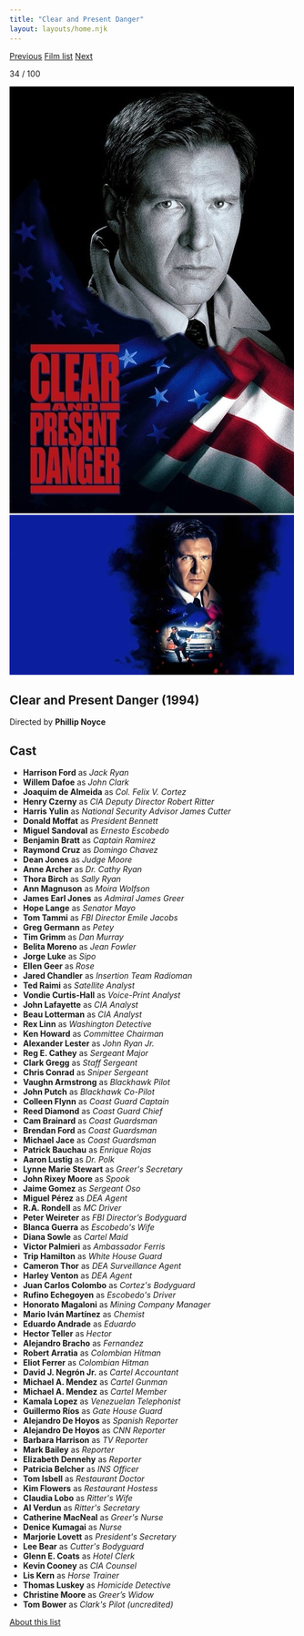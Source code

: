 ```yaml
---
title: "Clear and Present Danger"
layout: layouts/home.njk
---
```


<nav class="films">
  <a class="prev" href="../four-weddings-and-a-funeral">Previous</a>
  <a href="../">Film list</a>
  <a class="next" href="../lon-the-professional">Next</a>
</nav>

<p>34 / 100</p>

<article class="film">
  <img class="poster" src="../films/posters/clear-and-present-danger.jpg" alt="">
  <img class="backdrop" src="../films/backdrops/clear-and-present-danger.jpg" alt="">

  <h1>Clear and Present Danger (1994)</h1>

  <p class="director">
    Directed by <strong>Phillip Noyce</strong>
  </p>


  <h2>
    Cast
  </h2>
  <ul>
    <li><strong>Harrison Ford</strong> as <em>Jack Ryan</em></li>
<li><strong>Willem Dafoe</strong> as <em>John Clark</em></li>
<li><strong>Joaquim de Almeida</strong> as <em>Col. Felix V. Cortez</em></li>
<li><strong>Henry Czerny</strong> as <em>CIA Deputy Director Robert Ritter</em></li>
<li><strong>Harris Yulin</strong> as <em>National Security Advisor James Cutter</em></li>
<li><strong>Donald Moffat</strong> as <em>President Bennett</em></li>
<li><strong>Miguel Sandoval</strong> as <em>Ernesto Escobedo</em></li>
<li><strong>Benjamin Bratt</strong> as <em>Captain Ramirez</em></li>
<li><strong>Raymond Cruz</strong> as <em>Domingo Chavez</em></li>
<li><strong>Dean Jones</strong> as <em>Judge Moore</em></li>
<li><strong>Anne Archer</strong> as <em>Dr. Cathy Ryan</em></li>
<li><strong>Thora Birch</strong> as <em>Sally Ryan</em></li>
<li><strong>Ann Magnuson</strong> as <em>Moira Wolfson</em></li>
<li><strong>James Earl Jones</strong> as <em>Admiral James Greer</em></li>
<li><strong>Hope Lange</strong> as <em>Senator Mayo</em></li>
<li><strong>Tom Tammi</strong> as <em>FBI Director Emile Jacobs</em></li>
<li><strong>Greg Germann</strong> as <em>Petey</em></li>
<li><strong>Tim Grimm</strong> as <em>Dan Murray</em></li>
<li><strong>Belita Moreno</strong> as <em>Jean Fowler</em></li>
<li><strong>Jorge Luke</strong> as <em>Sipo</em></li>
<li><strong>Ellen Geer</strong> as <em>Rose</em></li>
<li><strong>Jared Chandler</strong> as <em>Insertion Team Radioman</em></li>
<li><strong>Ted Raimi</strong> as <em>Satellite Analyst</em></li>
<li><strong>Vondie Curtis-Hall</strong> as <em>Voice-Print Analyst</em></li>
<li><strong>John Lafayette</strong> as <em>CIA Analyst</em></li>
<li><strong>Beau Lotterman</strong> as <em>CIA Analyst</em></li>
<li><strong>Rex Linn</strong> as <em>Washington Detective</em></li>
<li><strong>Ken Howard</strong> as <em>Committee Chairman</em></li>
<li><strong>Alexander Lester</strong> as <em>John Ryan Jr.</em></li>
<li><strong>Reg E. Cathey</strong> as <em>Sergeant Major</em></li>
<li><strong>Clark Gregg</strong> as <em>Staff Sergeant</em></li>
<li><strong>Chris Conrad</strong> as <em>Sniper Sergeant</em></li>
<li><strong>Vaughn Armstrong</strong> as <em>Blackhawk Pilot</em></li>
<li><strong>John Putch</strong> as <em>Blackhawk Co-Pilot</em></li>
<li><strong>Colleen Flynn</strong> as <em>Coast Guard Captain</em></li>
<li><strong>Reed Diamond</strong> as <em>Coast Guard Chief</em></li>
<li><strong>Cam Brainard</strong> as <em>Coast Guardsman</em></li>
<li><strong>Brendan Ford</strong> as <em>Coast Guardsman</em></li>
<li><strong>Michael Jace</strong> as <em>Coast Guardsman</em></li>
<li><strong>Patrick Bauchau</strong> as <em>Enrique Rojas</em></li>
<li><strong>Aaron Lustig</strong> as <em>Dr. Polk</em></li>
<li><strong>Lynne Marie Stewart</strong> as <em>Greer's Secretary</em></li>
<li><strong>John Rixey Moore</strong> as <em>Spook</em></li>
<li><strong>Jaime Gomez</strong> as <em>Sergeant Oso</em></li>
<li><strong>Miguel Pérez</strong> as <em>DEA Agent</em></li>
<li><strong>R.A. Rondell</strong> as <em>MC Driver</em></li>
<li><strong>Peter Weireter</strong> as <em>FBI Director’s Bodyguard</em></li>
<li><strong>Blanca Guerra</strong> as <em>Escobedo's Wife</em></li>
<li><strong>Diana Sowle</strong> as <em>Cartel Maid</em></li>
<li><strong>Victor Palmieri</strong> as <em>Ambassador Ferris</em></li>
<li><strong>Trip Hamilton</strong> as <em>White House Guard</em></li>
<li><strong>Cameron Thor</strong> as <em>DEA Surveillance Agent</em></li>
<li><strong>Harley Venton</strong> as <em>DEA Agent</em></li>
<li><strong>Juan Carlos Colombo</strong> as <em>Cortez's Bodyguard</em></li>
<li><strong>Rufino Echegoyen</strong> as <em>Escobedo's Driver</em></li>
<li><strong>Honorato Magaloni</strong> as <em>Mining Company Manager</em></li>
<li><strong>Mario Iván Martínez</strong> as <em>Chemist</em></li>
<li><strong>Eduardo Andrade</strong> as <em>Eduardo</em></li>
<li><strong>Hector Teller</strong> as <em>Hector</em></li>
<li><strong>Alejandro Bracho</strong> as <em>Fernandez</em></li>
<li><strong>Robert Arratia</strong> as <em>Colombian Hitman</em></li>
<li><strong>Eliot Ferrer</strong> as <em>Colombian Hitman</em></li>
<li><strong>David J. Negrón Jr.</strong> as <em>Cartel Accountant</em></li>
<li><strong>Michael A. Mendez</strong> as <em>Cartel Gunman</em></li>
<li><strong>Michael A. Mendez</strong> as <em>Cartel Member</em></li>
<li><strong>Kamala Lopez</strong> as <em>Venezuelan Telephonist</em></li>
<li><strong>Guillermo Ríos</strong> as <em>Gate House Guard</em></li>
<li><strong>Alejandro De Hoyos</strong> as <em>Spanish Reporter</em></li>
<li><strong>Alejandro De Hoyos</strong> as <em>CNN Reporter</em></li>
<li><strong>Barbara Harrison</strong> as <em>TV Reporter</em></li>
<li><strong>Mark Bailey</strong> as <em>Reporter</em></li>
<li><strong>Elizabeth Dennehy</strong> as <em>Reporter</em></li>
<li><strong>Patricia Belcher</strong> as <em>INS Officer</em></li>
<li><strong>Tom Isbell</strong> as <em>Restaurant Doctor</em></li>
<li><strong>Kim Flowers</strong> as <em>Restaurant Hostess</em></li>
<li><strong>Claudia Lobo</strong> as <em>Ritter's Wife</em></li>
<li><strong>Al Verdun</strong> as <em>Ritter's Secretary</em></li>
<li><strong>Catherine MacNeal</strong> as <em>Greer's Nurse</em></li>
<li><strong>Denice Kumagai</strong> as <em>Nurse</em></li>
<li><strong>Marjorie Lovett</strong> as <em>President's Secretary</em></li>
<li><strong>Lee Bear</strong> as <em>Cutter's Bodyguard</em></li>
<li><strong>Glenn E. Coats</strong> as <em>Hotel Clerk</em></li>
<li><strong>Kevin Cooney</strong> as <em>CIA Counsel</em></li>
<li><strong>Lis Kern</strong> as <em>Horse Trainer</em></li>
<li><strong>Thomas Luskey</strong> as <em>Homicide Detective</em></li>
<li><strong>Christine Moore</strong> as <em>Greer’s Widow</em></li>
<li><strong>Tom Bower</strong> as <em>Clark's Pilot (uncredited)</em></li>
  </ul>
</article>
<footer>
  <a href="../about">About this list</a>
</footer>
